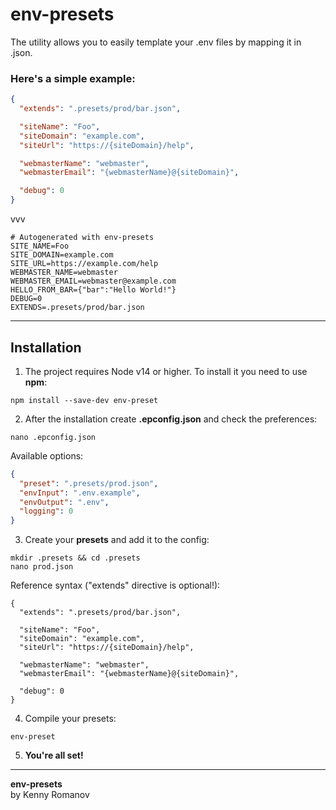 # env-presets

The utility allows you to easily template your .env files by mapping it in .json.

### Here's a simple example:

```json
{
  "extends": ".presets/prod/bar.json",

  "siteName": "Foo",
  "siteDomain": "example.com",
  "siteUrl": "https://{siteDomain}/help",

  "webmasterName": "webmaster",
  "webmasterEmail": "{webmasterName}@{siteDomain}",

  "debug": 0
}
```

vvv

```env
# Autogenerated with env-presets
SITE_NAME=Foo
SITE_DOMAIN=example.com
SITE_URL=https://example.com/help
WEBMASTER_NAME=webmaster
WEBMASTER_EMAIL=webmaster@example.com
HELLO_FROM_BAR={"bar":"Hello World!"}
DEBUG=0
EXTENDS=.presets/prod/bar.json
```

---

## Installation

1. The project requires Node v14 or higher. To install it you need to use **npm**:

```shell
npm install --save-dev env-preset
```

2. After the installation create **.epconfig.json** and check the preferences:

```shell
nano .epconfig.json
```

Available options:

```json
{
  "preset": ".presets/prod.json",
  "envInput": ".env.example",
  "envOutput": ".env",
  "logging": 0
}
```

3. Create your **presets** and add it to the config:

```shell
mkdir .presets && cd .presets
nano prod.json
```

Reference syntax ("extends" directive is optional!):

```json5
{
  "extends": ".presets/prod/bar.json",

  "siteName": "Foo",
  "siteDomain": "example.com",
  "siteUrl": "https://{siteDomain}/help",

  "webmasterName": "webmaster",
  "webmasterEmail": "{webmasterName}@{siteDomain}",

  "debug": 0
}
```

4. Compile your presets:

```shell
env-preset
```

5. **You're all set!**

---

**env-presets**  
by Kenny Romanov
